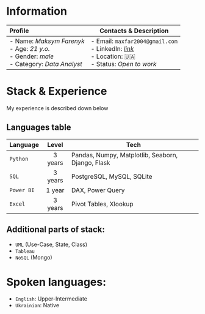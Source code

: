 # Information

| Profile | Contacts & Description |
| :- | - |
|- Name: *Maksym Farenyk*<br/>- Age: *21 y.o.*<br/>- Gender: *male*<br/>- Category: *Data Analyst*|- Email: `maxfar2004@gmail.com`<br/>- LinkedIn: [*link*](https://www.linkedin.com/in/maksymfarenyk/)<br/>- Location: 🇺🇦 <br/>- Status: *Open to work*|

# Stack & Experience

My experience is described down below

## Languages table

| Language | Level | Tech |
| :- | :-: | - |
| `Python` | 3 years | Pandas, Numpy, Matplotlib, Seaborn, Django, Flask |
| `SQL` | 3 years | PostgreSQL, MySQL, SQLite |
| `Power BI` | 1 year | DAX, Power Query |
| `Excel` | 3 years | Pivot Tables, Xlookup |

## Additional parts of stack:
* `UML` (Use-Case, State, Class)
* `Tableau`
* `NoSQL` (Mongo)

# Spoken languages:

-  `English`: Upper-Intermediate
-  `Ukrainian`: Native

